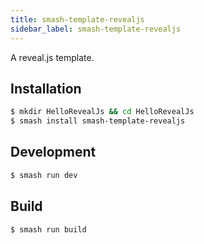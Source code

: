 ```yaml
---
title: smash-template-revealjs
sidebar_label: smash-template-revealjs
---
```


A reveal.js template.

## Installation

```bash
$ mkdir HelloRevealJs && cd HelloRevealJs
$ smash install smash-template-revealjs
```

## Development

```bash
$ smash run dev
```

## Build

```bash
$ smash run build
```
